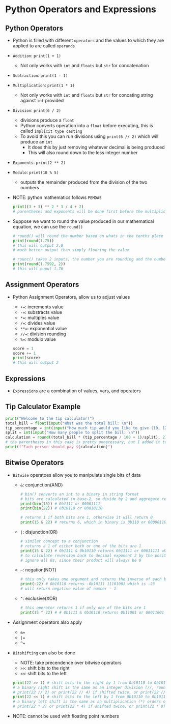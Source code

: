 <h1>Python Operators and Expressions</h1>

<h2>Python Operators</h2>

* Python is filled with different `operators` and the values to which they are applied to are called `operands`

* `Addition`: `print(1 + 1)`
  - Not only works with `int` and `floats` but `str` for concatenation
* `Subtraction`: `print(1 - 1)`
* `Multiplication`: `print(1 * 1)`
  - Not only works with `int` and `floats` but `str` for concating string against `int` provided
* `Division`: `print(6 / 2)`
  - divisions produce a `float`
  - Python converts operation into a `float` before executing, this is called `implicit type casting`
  - To avoid this you can run divisions using `print(6 // 2)` which will produce an `int`
    * It does this by just removing whatever decimal is being produced
    * This will also round down to the less integer number
* `Exponents`: `print(2 ** 2)`
* `Modulo`: `print(10 % 5)`
  - outputs the remainder produced from the division of the two numbers

- NOTE: python mathematics follows `PEMDAS`
 
  ```python
  print((3 + 3) ** 2 * 3 / 4 + 2)
  # parentheses and exponents will be done first before the multiplication, division and the addition
  ```

* Suppose we want to round the value produced in our mathematical equation, we can use the `round()`
  
  ```python
  # round() will round the number based on whats in the tenths place in the value
  print(round(1.75)) 
  # this will output 2.0
  # much better output than simply flooring the value

  # rounc() takes 2 inputs, the number you are rounding and the number of digits in the decimal place to round to
  print(round(1.7592, 2))
  # this will ouput 1.76
  ```

<h2>Assignment Operators</h2>

* Python Assignment Operators, allow us to adjust values
  - `+=`: increments value
  - `-=`: substracts value
  - `*=`: multiples value
  - `/=`: divides value
  - `**=`: exponential value
  - `//=`: division rounding
  - `%=`: modulo value

  ```python
  score = 1
  score += 1
  print(score)
  # this will output 2
  ```

<h2>Expressions</h2>

* `Expressions` are a combination of values, vars, and operators


<h2>Tip Calculator Example</h2>

```python
print("Welcome to the tip calculator!")
total_bill = float(input("What was the total bill: \n"))
tip_percentage = int(input("How much tip would you like to give (10, 12, or 15): \n"))
split = int(input("How many people to split the bill: \n"))
calculation = round((total_bill * (tip_percentage / 100 + 1)/split), 2)
# the parentheses in this case is pretty unnecessary, but I added it to make it more readable
print(f"Each person should pay ${calculation}")

```

<h2>Bitwise Operators</h2>

* `Bitwise` operatoes allow you to manipulate single bits of data
  - `&`: conjunction(AND)
    
    ```python
    # bin() converts an int to a binary in string format
    # bits are calculated in base-2, so divide by 2 and aggregate remainders in reverse order
    print(bin(15)) # 0b1111 or 00001111
    print(bin(22)) # 0b10110 or 00010110
    
    # returns 1 if both bits are 1, otherwise it will return 0
    print(15 & 22) # returns 6, which in binary is 0b110 or 00000110
    ```

  - `|`: disjunction(OR)

    ```python
    # similar concept to a conjunction
    # returns a 1 of either both or one of the bits are 1
    print(15 & 22) # 0b1111 & 0b10110 returns 0b11111 or 00011111 which is equal to 31
    # to calculate reversion back to decimal exponent 2 by the position of each bit then multiply by number and add it all together
    # ignore all 0s, since their product will always be 0
    ```

  - `~`: negation(NOT)

    ```python
    # this only takes one argument and returns the inverse of each bit
    print(~22) # 0b10110 returns -0b10111 11101001 which is -23
    # will return negative value of number - 1
    ```

  - `^`: exclusive(XOR)

    ```python
    # this operator returns 1 if only one of the bits are 1
    print(15 ^ 22) # # 0b1111 & 0b10110 returns 0b11001 or 00011001 which is equal to 25
    ```

* Assignment operators also apply
  - `&=`
  - `|=`
  - `^=`

* `Bitshifting` can also be done
  * NOTE: take precendence over bitwise operators
  - `>>`: shift bits to the right
  - `<<`: shift bits to the left

  ```python
  print(22 >> 1) # shift bits to the right by 1 from 0b10110 to 0b1011
  # a binary right shift is the same as an integer division (//, round down) orders of magnitude of 2 (2 ** x)
  # print(22 // 2) or print(22 // 4) if shifted twice, or print(22 // 8) if shifted three times
  print(22 << 1) # shift bits to the left by 1 from 0b10110 to 0b101100
  # a binary left shift is the same as an multiplication (*) orders of magnitude of 2 (2 ** x)
  # print(22 * 2) or print(22 * 4) if shifted twice, or print(22 * 8) if shifted three times
  ```

* NOTE: cannot be used with floating point numbers

